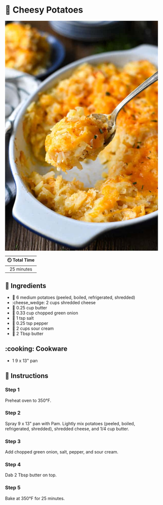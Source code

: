 # :potato: Cheesy Potatoes

![Cheesy Potatoes](../assets/images/cheesy-potatoes.jpg)

| :timer_clock: Total Time |
|:-----------------------: |
| 25 minutes |

## :salt: Ingredients

- :potato: 6 medium potatoes (peeled, boiled, refrigerated, shredded)
- :cheese_wedge: 2 cups shredded cheese
- :butter: 0.25 cup butter
- :onion: 0.33 cup chopped green onion
- :salt: 1 tsp salt
- :salt: 0.25 tsp pepper
- :rice: 2 cups sour cream
- :butter: 2 Tbsp butter

## :cooking: Cookware

- 1 9 x 13" pan

## :pencil: Instructions

### Step 1

Preheat oven to 350°F.

### Step 2

Spray 9 x 13" pan with Pam. Lightly mix potatoes (peeled, boiled, refrigerated, shredded), shredded cheese, and 1/4 cup
butter.

### Step 3

Add chopped green onion, salt, pepper, and sour cream.

### Step 4

Dab 2 Tbsp butter on top.

### Step 5

Bake at 350°F for 25 minutes.
